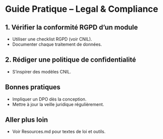 # Guide Pratique – Legal & Compliance

## 1. Vérifier la conformité RGPD d’un module
- Utiliser une checklist RGPD (voir CNIL).
- Documenter chaque traitement de données.

## 2. Rédiger une politique de confidentialité
- S’inspirer des modèles CNIL.

## Bonnes pratiques
- Impliquer un DPO dès la conception.
- Mettre à jour la veille juridique régulièrement.

## Aller plus loin
- Voir Resources.md pour textes de loi et outils.
